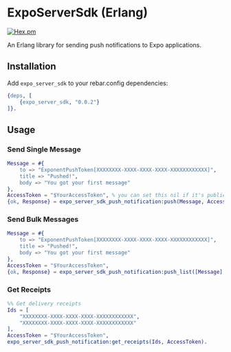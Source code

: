 # ExpoServerSdk (Erlang)

[![Hex.pm](https://img.shields.io/hexpm/v/expo_server_sdk.svg)](https://hex.pm/packages/expo_server_sdk)

An Erlang library for sending push notifications to Expo applications.

## Installation

Add `expo_server_sdk` to your rebar.config dependencies:

```erlang
{deps, [
    {expo_server_sdk, "0.0.2"}
]}.
```

## Usage

### Send Single Message

```erlang
Message = #{
    to => "ExponentPushToken[XXXXXXXX-XXXX-XXXX-XXXX-XXXXXXXXXXXX]",
    title => "Pushed!",
    body => "You got your first message"
},
AccessToken = "$YourAccessToken", % you can set this nil if it's public
{ok, Response} = expo_server_sdk_push_notification:push(Message, AccessToken).
```

### Send Bulk Messages

```erlang
Message = #{
    to => "ExponentPushToken[XXXXXXXX-XXXX-XXXX-XXXX-XXXXXXXXXXXX]",
    title => "Pushed!",
    body => "You got your first message"
},
AccessToken = "$YourAccessToken",
{ok, Response} = expo_server_sdk_push_notification:push_list([Message], AccessToken).
```

### Get Receipts

```erlang
%% Get delivery receipts
Ids = [
    "XXXXXXXX-XXXX-XXXX-XXXX-XXXXXXXXXXXX",
    "XXXXXXXX-XXXX-XXXX-XXXX-XXXXXXXXXXXX"
],
AccessToken = "$YourAccessToken",
expo_server_sdk_push_notification:get_receipts(Ids, AccessToken).
```
